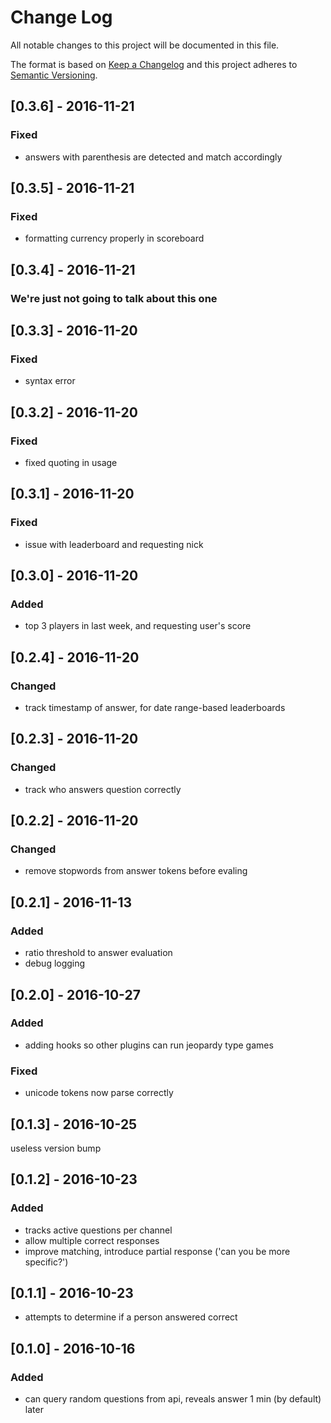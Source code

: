 # Change Log
All notable changes to this project will be documented in this file.

The format is based on [Keep a Changelog](http://keepachangelog.com/)
and this project adheres to [Semantic Versioning](http://semver.org/).

## [0.3.6] - 2016-11-21
### Fixed
- answers with parenthesis are detected and match accordingly

## [0.3.5] - 2016-11-21
### Fixed
- formatting currency properly in scoreboard

## [0.3.4] - 2016-11-21
### We're just not going to talk about this one

## [0.3.3] - 2016-11-20
### Fixed
- syntax error

## [0.3.2] - 2016-11-20
### Fixed
- fixed quoting in usage

## [0.3.1] - 2016-11-20
### Fixed
- issue with leaderboard and requesting nick

## [0.3.0] - 2016-11-20
### Added
- top 3 players in last week, and requesting user's score

## [0.2.4] - 2016-11-20
### Changed
- track timestamp of answer, for date range-based leaderboards

## [0.2.3] - 2016-11-20
### Changed
- track who answers question correctly

## [0.2.2] - 2016-11-20
### Changed
- remove stopwords from answer tokens before evaling

## [0.2.1] - 2016-11-13
### Added
- ratio threshold to answer evaluation
- debug logging

## [0.2.0] - 2016-10-27
### Added
- adding hooks so other plugins can run jeopardy type games

### Fixed
- unicode tokens now parse correctly


## [0.1.3] - 2016-10-25
useless version bump


## [0.1.2] - 2016-10-23
### Added
- tracks active questions per channel
- allow multiple correct responses
- improve matching, introduce partial response ('can you be more specific?')

## [0.1.1] - 2016-10-23
- attempts to determine if a person answered correct


## [0.1.0] - 2016-10-16
### Added
- can query random questions from api, reveals answer 1 min (by default) later
